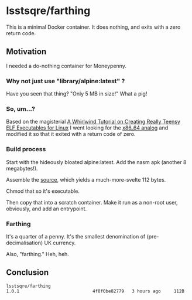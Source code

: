 # lsstsqre/farthing

This is a minimal Docker container.  It does nothing, and exits with a
zero return code.

## Motivation

I needed a do-nothing container for Moneypenny.

### Why not just use "library/alpine:latest" ?

Have you seen that thing?  "Only 5 MB in size!"  What a pig!

### So, um...?

Based on the
magisterial
[ A Whirlwind Tutorial on Creating Really Teensy ELF Executables for Linux](https://www.muppetlabs.com/~breadbox/software/tiny/teensy.html) I
went looking for
the [x86_64 analog](https://stackoverflow.com/questions/53382589) and
modified it so that it exited with a return code of zero.

### Build process

Start with the hideously bloated alpine:latest.  Add the nasm apk
(another 8 megabytes!).

Assemble the [source](./farthing.asm), which yields a much-more-svelte
112 bytes.

Chmod that so it's executable.

Then copy that into a scratch container.  Make it run as a non-root
user, obviously, and add an entrypoint.

### Farthing

It's a quarter of a penny.  It's the smallest denomination of
(pre-decimalisation) UK currency.

Also, "farthing."  Heh, heh.

## Conclusion

`lsstsqre/farthing                                                              1.0.1                            4f8f0be82779   3 hours ago     112B`

